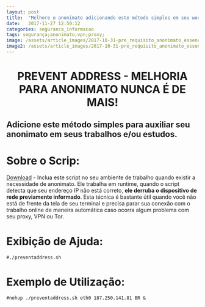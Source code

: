 ```yaml
---
layout: post
title:  "Melhore o anonimato adicionando este método simples em seu workstation"
date:   2017-11-27 12:50:12
categories: seguranca_informacao
tags: segurança;anonimato;vpn;proxy;
image: /assets/article_images/2017-10-31-pre_requisito_anonimato_essencial/imagePostAnonimato.jpg
image2: /assets/article_images/2017-10-31-pre_requisito_anonimato_essencial/imagePostAnonimato2.jpg
---
```

#	<center>PREVENT ADDRESS - MELHORIA PARA ANONIMATO NUNCA É DE MAIS!</center>
##	Adicione este método simples para auxiliar seu anonimato em seus trabalhos e/ou estudos.

>

# Sobre o Scrip:
[Download](https://github.com/jonathanscheibel/preventaddress/blob/master/preventaddress.sh) - Inclua este script no seu ambiente de trabalho quando existir a necessidade de anonimato. Ele trabalha em runtime, quando o script detecta que seu endereço IP não está correto, **ele derruba o dispositivo de rede previamente informado**. Esta técnica é bastante útil quando você não está de frente da tela de seu terminal e precisa parar sua conexão com o trabalho online de maneira automática caso ocorra algum problema com seu proxy, VPN ou Tor. 

# Exibição de Ajuda:
	#./preventaddress.sh 

# Exemplo de Utilização:
	#nohup ./preventaddress.sh eth0 187.250.141.81 BR & 
  
